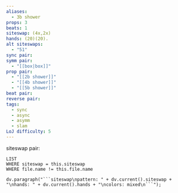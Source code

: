 ```yaml
---
aliases:
  - 3b shower
props: 3
beats: 1
siteswap: (4x,2x)
hands: (20)(20).
alt siteswaps:
  - "51"
sync pair: 
symm pair:
  - "[[box|box]]"
prop pair:
  - "[[2b shower]]"
  - "[[4b shower]]"
  - "[[5b shower]]"
beat pair: 
reverse pair: 
tags:
  - sync
  - async
  - asymm
  - slam
LoJ difficulty: 5
---
```

siteswap pair:
```dataview
LIST
WHERE siteswap = this.siteswap
WHERE file.name != this.file.name
```
```dataviewjs
dv.paragraph("```siteswap\npattern: " + dv.current().siteswap + "\nhands: " + dv.current().hands + "\ncolors: mixed\n```");
```
